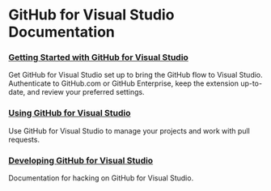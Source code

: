 # GitHub for Visual Studio Documentation

### [Getting Started with GitHub for Visual Studio](getting-started/index.md)

Get GitHub for Visual Studio set up to bring the GitHub flow to Visual Studio. Authenticate to GitHub.com or GitHub Enterprise, keep the extension up-to-date, and review your preferred settings.

### [Using GitHub for Visual Studio](using/index.md)

Use GitHub for Visual Studio to manage your projects and work with pull requests.

### [Developing GitHub for Visual Studio](developer/readme.md)

Documentation for hacking on GitHub for Visual Studio.
